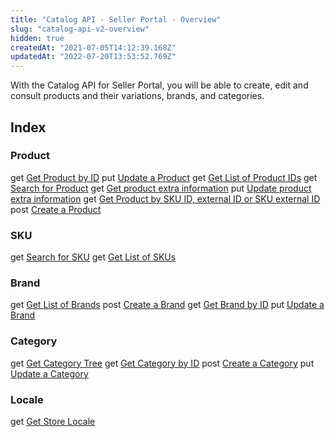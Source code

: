 ```yaml
---
title: "Catalog API - Seller Portal - Overview"
slug: "catalog-api-v2-overview"
hidden: true
createdAt: "2021-07-05T14:12:39.168Z"
updatedAt: "2022-07-20T13:53:52.769Z"
---
```

With the Catalog API for Seller Portal, you will be able to create, edit and consult products and their variations, brands, and categories.

## Index

### Product
<span class="APIMethod APIMethod_fixedWidth APIMethod_get">get</span> [Get Product by ID](https://developers.vtex.com/vtex-rest-api/reference/getproduct)
<span class="APIMethod APIMethod_fixedWidth APIMethod_put">put</span> [Update a Product](https://developers.vtex.com/vtex-rest-api/reference/putproduct)
<span class="APIMethod APIMethod_fixedWidth APIMethod_get">get</span> [Get List of Product IDs](https://developers.vtex.com/vtex-rest-api/reference/list)
<span class="APIMethod APIMethod_fixedWidth APIMethod_get">get</span> [Search for Product](https://developers.vtex.com/vtex-rest-api/reference/search-4)
<span class="APIMethod APIMethod_fixedWidth APIMethod_get">get</span> [Get product extra information](https://developers.vtex.com/vtex-rest-api/reference/getproductextrainformation)
<span class="APIMethod APIMethod_fixedWidth APIMethod_put">put</span> [Update product extra information](https://developers.vtex.com/vtex-rest-api/reference/updateproductextrainformation)
<span class="APIMethod APIMethod_fixedWidth APIMethod_get">get</span> [Get Product by SKU ID, external ID or SKU external ID](https://developers.vtex.com/vtex-rest-api/reference/getproductquery)
<span class="APIMethod APIMethod_fixedWidth APIMethod_post">post</span> [Create a Product](https://developers.vtex.com/vtex-rest-api/reference/postproduct)


### SKU
<span class="APIMethod APIMethod_fixedWidth APIMethod_get">get</span> [Search for SKU](https://developers.vtex.com/vtex-rest-api/reference/searchsku)
<span class="APIMethod APIMethod_fixedWidth APIMethod_get">get</span> [Get List of SKUs](https://developers.vtex.com/vtex-rest-api/reference/listsku)

### Brand
<span class="APIMethod APIMethod_fixedWidth APIMethod_get">get</span> [Get List of Brands](https://developers.vtex.com/vtex-rest-api/reference/listbrand)
<span class="APIMethod APIMethod_fixedWidth APIMethod_post">post</span> [Create a Brand](https://developers.vtex.com/vtex-rest-api/reference/postbrand)
<span class="APIMethod APIMethod_fixedWidth APIMethod_get">get</span> [Get Brand by ID](https://developers.vtex.com/vtex-rest-api/reference/getbrand)
<span class="APIMethod APIMethod_fixedWidth APIMethod_put">put</span> [Update a Brand](https://developers.vtex.com/vtex-rest-api/reference/putbrand)

### Category
<span class="APIMethod APIMethod_fixedWidth APIMethod_get">get</span> [Get Category Tree](https://developers.vtex.com/vtex-rest-api/reference/getcategorytree)
<span class="APIMethod APIMethod_fixedWidth APIMethod_get">get</span> [Get Category by ID](https://developers.vtex.com/vtex-rest-api/reference/getbyid-1)
<span class="APIMethod APIMethod_fixedWidth APIMethod_post">post</span> [Create a Category](https://developers.vtex.com/vtex-rest-api/reference/createcategory)
<span class="APIMethod APIMethod_fixedWidth APIMethod_put">put</span> [Update a Category](https://developers.vtex.com/vtex-rest-api/reference/updatecategorytree)

### Locale
<span class="APIMethod APIMethod_fixedWidth APIMethod_get">get</span> [Get Store Locale](https://developers.vtex.com/vtex-rest-api/reference/getlocale)